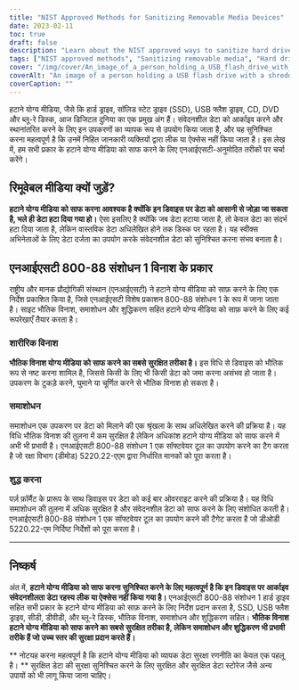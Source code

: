 ```yaml
---
title: "NIST Approved Methods for Sanitizing Removable Media Devices"
date: 2023-02-11
toc: true
draft: false
description: "Learn about the NIST approved ways to sanitize hard drives, SSDs, USB flash drives, CDs, DVDs, and Blu-ray disks to protect sensitive data from unauthorized access."
tags: ["NIST approved methods", "Sanitizing removable media", "Hard drives", "SSDs", "USB flash drives", "CDs", "DVDs", "Blu-ray disks", "Data security", "Protection of sensitive data"]
cover: "/img/cover/An_image_of_a_person_holding_a_USB_flash_drive_with_a_shreder.png"
coverAlt: "An image of a person holding a USB flash drive with a shredder in the background"
coverCaption: ""
---
```


 हटाने योग्य मीडिया, जैसे कि हार्ड ड्राइव, सॉलिड स्टेट ड्राइव (SSD), USB फ्लैश ड्राइव, CD, DVD और ब्लू-रे डिस्क, आज डिजिटल दुनिया का एक प्रमुख अंग हैं। संवेदनशील डेटा को आर्काइव करने और स्थानांतरित करने के लिए इन उपकरणों का व्यापक रूप से उपयोग किया जाता है, और यह सुनिश्चित करना महत्वपूर्ण है कि उनमें निहित जानकारी व्यक्तियों द्वारा लीक या ऐक्सेस नहीं किया जाता है। इस लेख में, हम सभी प्रकार के हटाने योग्य मीडिया को साफ करने के लिए एनआईएसटी-अनुमोदित तरीकों पर चर्चा करेंगे।  ## रिमूवेबल मीडिया क्यों जुड़ें?  **हटाने योग्य मीडिया को साफ करना आवश्यक है क्योंकि इन डिवाइस पर डेटा को आसानी से जोड़ा जा सकता है, भले ही डेटा हटा दिया गया हो।** ऐसा इसलिए है क्योंकि जब डेटा हटाया जाता है, तो केवल डेटा का संदर्भ हटा दिया जाता है, लेकिन वास्तविक डेटा अधिलेखित होने तक डिस्क पर रहता है। यह स्वीक्स अभिनेताओं के लिए डेटा दर्जता का उपयोग करके संवेदनशील डेटा को सुनिश्चित करना संभव बनाता है।  ## एनआईएसटी 800-88 संशोधन 1 विनाश के प्रकार  राष्ट्रीय और मानक प्रौद्योगिकी संस्थान (एनआईएसटी) ने हटाने योग्य मीडिया को साफ़ करने के लिए एक निर्देश प्रकाशित किया है, जिसे एनआईएसटी विशेष प्रकाशन 800-88 संशोधन 1 के रूप में जाना जाता है। साइट भौतिक विनाश, समाशोधन और शुद्धिकरण सहित हटाने योग्य मीडिया को साफ़ करने के लिए कई रूपरेखाएँ तैयार करता है।  ### शारीरिक विनाश  **भौतिक विनाश योग्य मीडिया को साफ करने का सबसे सुरक्षित तरीका है।** इस विधि से डिवाइस को भौतिक रूप से नष्ट करना शामिल है, जिससे किसी के लिए भी किसी डेटा को जमा करना असंभव हो जाता है। उपकरण के टुकड़े करने, घुमाने या चूर्णित करने से भौतिक विनाश हो सकता है।  ### समाशोधन  समाशोधन एक उपकरण पर डेटा को मिलाने की एक श्रृंखला के साथ अधिलेखित करने की प्रक्रिया है। यह विधि भौतिक विनाश की तुलना में कम सुरक्षित है लेकिन अधिकांश हटाने योग्य मीडिया को साफ करने में अभी भी प्रभावी है। एनआईएसटी 800-88 संशोधन 1 एक सॉफ्टवेयर टूल का उपयोग करने का टैग करता है जो रक्षा विभाग (डीमोड) 5220.22-एएम द्वारा निर्धारित मानकों को पूरा करता है।  ### शुद्ध करना  पर्ज़ फ़ॉर्मैट के प्रारूप के साथ डिवाइस पर डेटा को कई बार ओवरराइट करने की प्रक्रिया है। यह विधि समाशोधन की तुलना में अधिक सुरक्षित है और संवेदनशील डेटा को साफ करने के लिए संशोधित करती है। एनआईएसटी 800-88 संशोधन 1 एक सॉफ्टवेयर टूल का उपयोग करने की टैगेट करता है जो डीओडी 5220.22-एम निर्दिष्ट निर्देशों को पूरा करता है।  __________________________________________  ## निष्कर्ष  अंत में, **हटाने योग्य मीडिया को साफ करना सुनिश्चित करने के लिए महत्वपूर्ण है कि इन डिवाइस पर आर्काइव संवेदनशीलता डेटा रहस्य लीक या ऐक्सेस नहीं किया गया है।** एनआईएसटी 800-88 संशोधन 1 हार्ड ड्राइव सहित सभी प्रकार के हटाने योग्य मीडिया को साफ़ करने के लिए निर्देश प्रदान करता है, SSD, USB फ्लैश ड्राइव, सीडी, डीवीडी, और ब्लू-रे डिस्क, भौतिक विनाश, समाशोधन और शुद्धिकरण सहित। **भौतिक विनाश हटाने योग्य मीडिया को साफ करने का सबसे सुरक्षित तरीका है, लेकिन समाशोधन और शुद्धिकरण भी प्रभावी तरीके हैं जो उच्च स्तर की सुरक्षा प्रदान करते हैं।**  ** नोटयह करना महत्वपूर्ण है कि हटाने योग्य मीडिया को व्यापक डेटा सुरक्षा रणनीति का केवल एक पहलू है। ** सुरक्षित डेटा की सुरक्षा सुनिश्चित करने के लिए सुरक्षित और सुरक्षित डेटा स्टोरेज जैसे अन्य उपायों को भी लागू किया जाना चाहिए। 